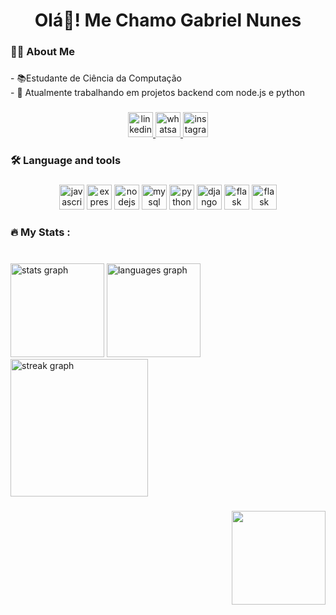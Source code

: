 <h1 align="center">Olá👋! Me Chamo Gabriel Nunes</h1>

###

<h3 align="left">👩‍💻  About Me</h3>

###

<p align="left">- 📚Estudante de Ciência da Computação<br>- 🔭 Atualmente trabalhando em projetos backend com node.js e python</p>

###

<div align="center">
  <a href="https://www.linkedin.com/in/gabriel-nunes-72484b318/" target="_blank">
    <img src="https://img.shields.io/static/v1?message=LinkedIn&logo=linkedin&label=&color=0077B5&logoColor=white&labelColor=&style=for-the-badge" height="40" alt="linkedin logo"  />
  </a>
  <a href="https://wa.me/message/ZOVWUPOXS6K5H1" target="_blank">
    <img src="https://img.shields.io/static/v1?message=Whatsapp&logo=whatsapp&label=&color=25D366&logoColor=white&labelColor=&style=for-the-badge" height="40" alt="whatsapp logo"  />
  </a>
  <a href="https://www.instagram.com/bielnunes03/" target="_blank">
    <img src="https://img.shields.io/static/v1?message=Instagram&logo=instagram&label=&color=E4405F&logoColor=white&labelColor=&style=for-the-badge" height="40" alt="instagram logo"  />
  </a>
</div>

###

<h3 align="left">🛠 Language and tools</h3>

###

<div align="center">
  <img src="https://img.shields.io/badge/JavaScript-323330?style=for-the-badge&logo=javascript&logoColor=F7DF1E" height="40" alt="javascript logo"  />
  <img src="https://img.shields.io/badge/Express%20js-000000?style=for-the-badge&logo=express&logoColor=white" height="40" alt="express logo"  />
  <img src="https://img.shields.io/badge/Node%20js-339933?style=for-the-badge&logo=nodedotjs&logoColor=white" height="40" alt="nodejs logo"  />
  <img src="https://img.shields.io/badge/MySQL-005C84?style=for-the-badge&logo=mysql&logoColor=white" height="40" alt="mysql logo"  />
  <img src="https://img.shields.io/badge/Python-FFD43B?style=for-the-badge&logo=python&logoColor=black" height="40" alt="python logo"  />
  <img src="https://img.shields.io/badge/Django-092E20?style=for-the-badge&logo=django&logoColor=green" height="40" alt="django logo"  />
  <img src="https://img.shields.io/badge/Flask-000000?style=for-the-badge&logo=flask&logoColor=white" height="40" alt="flask logo"  />
  <img src="https://img.shields.io/badge/fastapi-109989?style=for-the-badge&logo=FASTAPI&logoColor=white" height="40" alt="flask logo"  />
</div>

###

<h3 align="left">🔥   My Stats :</h3>

###

<br clear="both">

<div align="left">
  <img src="https://github-readme-stats.vercel.app/api?username=GabrielNunes5&hide_title=true&hide_rank=true&show_icons=true&include_all_commits=true&count_private=true&disable_animations=false&theme=dark&locale=en&hide_border=true&order=1" height="150" alt="stats graph"  />
  <img src="https://github-readme-stats.vercel.app/api/top-langs?username=GabrielNunes5&locale=en&hide_title=true&layout=compact&card_width=320&langs_count=5&theme=dark&hide_border=true&order=2" height="150" alt="languages graph"  />
  <img src="https://streak-stats.demolab.com?user=GabrielNunes5&locale=en&mode=daily&theme=dark&hide_border=false&border_radius=5&order=3" height="220" alt="streak graph"  />
</div>

###

<img align="right" height="150" src="https://camo.githubusercontent.com/8ab0dc987cbc4146b0514562a9d9838120bde0d659633bab05e7d83ba243ba8a/68747470733a2f2f6d65646961342e67697068792e636f6d2f6d656469612f76312e59326c6b505463354d4749334e6a4578654751774d6d467a644770684d33526e59545a306332597763576469634870795a5870714d3274754e6e566b636e646c62324a6863795a6c634431324d563970626e526c636d35686246396e61575a66596e6c666157516d593351395a772f3236746e333361695469316a6b6c3648362f67697068792e77656270"  />

###
